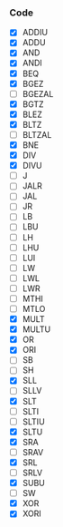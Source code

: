 ### Code

- [x] ADDIU
- [x] ADDU
- [x] AND
- [x] ANDI
- [x] BEQ
- [x] BGEZ
- [ ] BGEZAL
- [x] BGTZ
- [x] BLEZ
- [x] BLTZ
- [ ] BLTZAL
- [x] BNE
- [x] DIV
- [x] DIVU
- [ ] J
- [ ] JALR
- [ ] JAL
- [ ] JR
- [ ] LB
- [ ] LBU
- [ ] LH
- [ ] LHU
- [ ] LUI
- [ ] LW
- [ ] LWL
- [ ] LWR
- [ ] MTHI
- [ ] MTLO
- [x] MULT
- [x] MULTU
- [x] OR
- [x] ORI
- [ ] SB
- [ ] SH
- [x] SLL
- [ ] SLLV
- [x] SLT
- [ ] SLTI
- [ ] SLTIU
- [x] SLTU
- [x] SRA
- [ ] SRAV
- [x] SRL
- [ ] SRLV
- [x] SUBU
- [ ] SW
- [x] XOR
- [x] XORI
